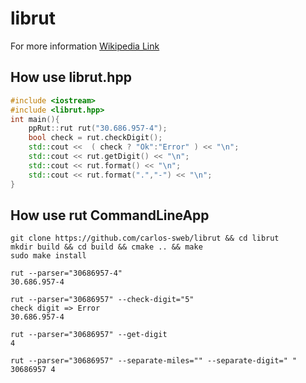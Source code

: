 # librut

For more information [Wikipedia Link](https://es.wikipedia.org/wiki/Rol_%C3%9Anico_Tributario)

## How use librut.hpp

```cpp
#include <iostream>
#include <librut.hpp>
int main(){
	ppRut::rut rut("30.686.957-4");
	bool check = rut.checkDigit();
	std::cout <<  ( check ? "Ok":"Error" ) << "\n";
	std::cout << rut.getDigit() << "\n";
	std::cout << rut.format() << "\n";
	std::cout << rut.format(".","-") << "\n";
}
```

## How use rut CommandLineApp

```console
git clone https://github.com/carlos-sweb/librut && cd librut
mkdir build && cd build && cmake .. && make
sudo make install
```
```console
rut --parser="30686957-4"
30.686.957-4

rut --parser="30686957" --check-digit="5"
check digit => Error
30.686.957-4

rut --parser="30686957" --get-digit
4

rut --parser="30686957" --separate-miles="" --separate-digit=" "
30686957 4
```

